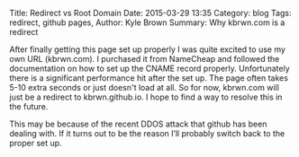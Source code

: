 Title: Redirect vs Root Domain
Date: 2015-03-29 13:35
Category: blog
Tags: redirect, github pages,
Author: Kyle Brown
Summary: Why kbrwn.com is a redirect

After finally getting this page set up properly I was quite excited to use my own URL (kbrwn.com). I purchased it from NameCheap and followed the documentation on how to set up the CNAME record properly. Unfortunately there is a significant performance hit after the set up. The page often takes 5-10 extra seconds or just doesn't load at all. So for now, kbrwn.com will just be a redirect to kbrwn.github.io. I hope to find a way to resolve this in the future.

This may be because of the recent DDOS attack that github has been dealing with. If it turns out to be the reason I’ll probably switch back to the proper set up.
